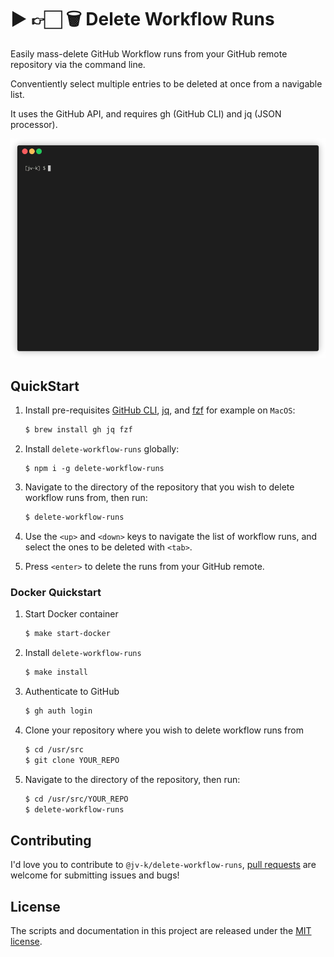 # ▶️ 👉🏻 🗑 Delete Workflow Runs 

Easily mass-delete GitHub Workflow runs from your GitHub remote repository via the command line.

Conventiently select multiple entries to be deleted at once from a navigable list.

It uses the GitHub API, and requires gh (GitHub CLI) and jq (JSON processor).

![](demo.gif)

## QuickStart

1. Install pre-requisites [GitHub CLI](https://github.com/cli/cli), [jq](https://github.com/stedolan/jq), and [fzf](https://github.com/junegunn/fzf) for example on `MacOS`:
    ```sh
    $ brew install gh jq fzf
    ```

2. Install `delete-workflow-runs` globally:
    ```shh
    $ npm i -g delete-workflow-runs
    ```

3. Navigate to the directory of the repository that you wish to delete workflow runs from, then run:
    ```sh
    $ delete-workflow-runs
    ```
4. Use the `<up>` and `<down>` keys to navigate the list of workflow runs, and select the ones to be deleted with `<tab>`.

5. Press `<enter>` to delete the runs from your GitHub remote.

### Docker Quickstart

1. Start Docker container
   ```sh
   $ make start-docker
   ```
2. Install `delete-workflow-runs`
   ```sh
   $ make install
   ```
3. Authenticate to GitHub
   ```sh
   $ gh auth login
   ```
4. Clone your repository where you wish to delete workflow runs from
   ```sh
   $ cd /usr/src
   $ git clone YOUR_REPO
   ```
5. Navigate to the directory of the repository, then run:
    ```sh
    $ cd /usr/src/YOUR_REPO
    $ delete-workflow-runs
    ```


## Contributing
I'd love you to contribute to `@jv-k/delete-workflow-runs`, [pull requests](https://github.com/jv-k/delete-workflow-runs/issues/new/choose) are welcome for submitting issues and bugs!

## License
The scripts and documentation in this project are released under the [MIT license](https://github.com/jv-k/delete-workflow-runs/blob/master/LICENSE).

